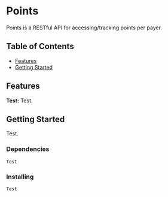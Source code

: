# Points

Points is a RESTful API for accessing/tracking points per payer.

## Table of Contents

- [Features](#features)
- [Getting Started](#getting-started)

## Features

__Test:__ Test.

## Getting Started

Test.

### Dependencies 

```
Test
```

### Installing

```
Test
```

